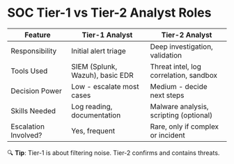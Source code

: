 # SOC Tier-1 vs Tier-2 Analyst Roles

| Feature               | Tier-1 Analyst                         | Tier-2 Analyst                         |
|-----------------------|----------------------------------------|----------------------------------------|
| Responsibility        | Initial alert triage                   | Deep investigation, validation         |
| Tools Used            | SIEM (Splunk, Wazuh), basic EDR        | Threat intel, log correlation, sandbox |
| Decision Power        | Low - escalate most cases              | Medium - decide next steps             |
| Skills Needed         | Log reading, documentation             | Malware analysis, scripting (optional) |
| Escalation Involved?  | Yes, frequent                          | Rare, only if complex or incident      |

🔍 **Tip**: Tier-1 is about filtering noise. Tier-2 confirms and contains threats.
